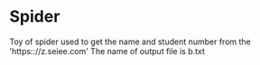 # Spider

Toy of spider used to get the name and student number from the 'https:://z.seiee.com'
The name of output file is b.txt